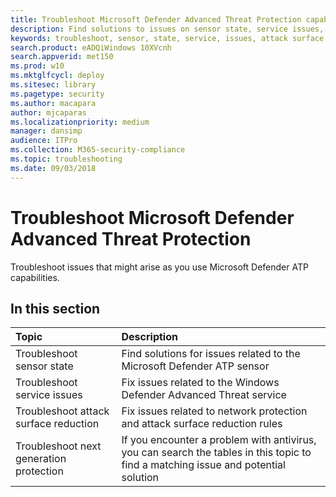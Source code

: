 ```yaml
---
title: Troubleshoot Microsoft Defender Advanced Threat Protection capabilities
description: Find solutions to issues on sensor state, service issues, or other Microsoft Defender ATP capabilities 
keywords: troubleshoot, sensor, state, service, issues, attack surface reduction, next generation protection
search.product: eADQiWindows 10XVcnh
search.appverid: met150
ms.prod: w10
ms.mktglfcycl: deploy
ms.sitesec: library
ms.pagetype: security
ms.author: macapara
author: mjcaparas
ms.localizationpriority: medium
manager: dansimp
audience: ITPro
ms.collection: M365-security-compliance 
ms.topic: troubleshooting
ms.date: 09/03/2018
---
```


#  Troubleshoot Microsoft Defender Advanced Threat Protection 

Troubleshoot issues that might arise as you use Microsoft Defender ATP capabilities.

## In this section
Topic | Description 
:---|:---
Troubleshoot sensor state | Find solutions for issues related to the Microsoft Defender ATP sensor
Troubleshoot service issues | Fix issues related to the Windows Defender Advanced Threat service
Troubleshoot attack surface reduction | Fix issues related to network protection and attack surface reduction rules
Troubleshoot next generation protection | If you encounter a problem with antivirus, you can search the tables in this topic to find a matching issue and potential solution

